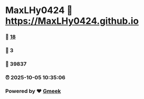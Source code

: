 # MaxLHy0424 :link: https://MaxLHy0424.github.io 
### :page_facing_up: [18](https://MaxLHy0424.github.io/tag.html) 
### :speech_balloon: 3 
### :hibiscus: 39837 
### :alarm_clock: 2025-10-05 10:35:06 
### Powered by :heart: [Gmeek](https://github.com/Meekdai/Gmeek)
